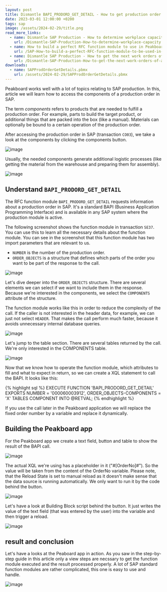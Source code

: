 ```yaml
---
layout: post
title: Dismantle BAPI_PRODORD_GET_DETAIL - How to get production order details from SAP
date: 2023-03-01 12:00:00 +0200
tags: sap
image: /assets/2024-02-29/title.png
read_more_links:
  - name: Dismantle SAP Production - How to determine workplace capacity
    url: /Dismantle-SAP-Production-How-to-determine-workplace-capacity.html
  - name: How to build a perfect RFC function module to use in Peakboard
    url: /SAP-How-to-build-a-perfect-RFC-function-module-to-be-used-in-Peakboard.html
  - name: Dismantle SAP Production - How to get the next work orders of a workplace by using COOIS transaction
    url: /Dismantle-SAP-Production-How-to-get-the-next-work-orders-of-a-workplace-by-using-COOIS-transaction-in-Peakboard.html
downloads:
  - name: SAPProdOrderGetDetails.pbmx
    url: /assets/2024-02-29/SAPProdOrderGetDetails.pbmx
---
```

Peakboard works well with a lot of topics relating to SAP production. In this, article we will learn how to access the components of a production order in SAP.

The term *components* refers to products that are needed to fulfill a production order. For example, parts to build the target product, or additional things that are packed into the box (like a manual). Materials can optionally be bound to a certain operation of the production order.

After accessing the production order in SAP (transaction `CO03`), we take a look at the components by clicking the components button.

![image](/assets/2024-02-29/005.png)

Usually, the needed components generate additional logistic processes (like getting the material from the warehouse and preparing them for assembly). 

![image](/assets/2024-02-29/010.png)

## Understand `BAPI_PRODORD_GET_DETAIL`

The RFC function module `BAPI_PRODORD_GET_DETAIL` requests information about a production order in SAP. It's a standard BAPI (Business Application Programming Interface) and is available in any SAP system where the production module is active.

The following screenshot shows the function module in transaction `SE37`. You can use this to learn all the necessary details about the function module.
You can see in the screenshot that this function module has two import parameters that are relevant to us.
* `NUMBER` is the number of the production order.
* `ORDER_OBJECTS` is a structure that defines which parts of the order you want to be part of the response to the call. 

![image](/assets/2024-02-29/020.png)

Let's dive deeper into the `ORDER_OBJECTS` structure. There are several elements we can select if we want to include them in the response. Because we're interested in the components, we select the `COMPONENTS` attribute of the structure.

The function module works like this in order to reduce the complexity of the call. If the caller is not interested in the header data, for example, we can just not select `HEADER`. That makes the call perform much faster, because it avoids unnecessary internal database queries. 

![image](/assets/2024-02-29/030.png)

Let's jump to the table section. There are several tables returned by the call. We're only interested in the COMPONENTS table.

![image](/assets/2024-02-29/040.png)

Now that we know how to operate the function module, which attributes to fill and what to expect in return, so we can create a XQL statement to call the BAPI. It looks like this:

{% highlight sql %}
EXECUTE FUNCTION 'BAPI_PRODORD_GET_DETAIL'
   EXPORTS
      NUMBER = '000060003912',
      ORDER_OBJECTS-COMPONENTS = 'X'
   TABLES
      COMPONENT
      INTO @RETVAL;
{% endhighlight %}

If you use the call later in the Peakboard application we will replace the fixed order number by a variable and replace it dynamically.

## Building the Peakboard app

For the Peakboard app we create a text field, button and table to show the result of the BAPI call.

![image](/assets/2024-02-29/045.png)

The actual XQL we're using has a placeholder in it ("#[OrderNo]#"). So the value will be taken from the content of the OrderNo variable. Please note, that the Reload State is set to manual reload as it doesn't make sense that the data source is running automatically. We only want to run it by the code behind the button.

![image](/assets/2024-02-29/050.png)

Let's have a look at Building Block script behind the button. It just writes the value of the text field (that was entered by the user) into the variable and then trigger a reload.

![image](/assets/2024-02-29/060.png)

## result and conclusion

Let's have a looks at the Peaboard app in action. As you saw in the step-by-step guide in this article only a view steps are necssary to get the function module executed and the result processed properly. A lot of SAP standard function modules are rather complicated, this one is easy to use and handle. 

![image](/assets/2024-02-29/result.gif)